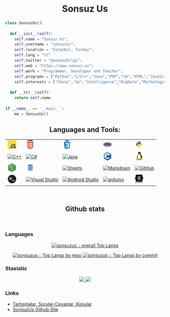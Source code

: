 <h1 align="center">
  <b>Sonsuz Us</b>
</h1>

```python
class SonsuzUs():
    
  def __init__(self):
    self.name = "Sonsuz Us";
    self.username = "sonsuzus";
    self.location = "Istanbul, Turkey";
    self.lang = "tr"
    self.twitter = "@sonsuzbilgi";
    self.web = "https://www.sonsuz.us";
    self.work = "Programmer, Developer and Teacher";
    self.programs = ["Python","C/C++","Java","PHP","C#","HTML","JavaScript","Basic","SQL","Algorithm"];
    self.interests = ["Chess","Go","Intelligence","BigData","Mythology","Dreams"];
  
  def __str__(self):
    return self.name

if __name__ == '__main__':
    me = SonsuzUs()
```

<h2 align="center">Languages and Tools:</h3>

<table align="center">
    <tbody>
        <tr>
            <td><a href="#"><img alt="JavaScript" title="JavaScript" height="28px"
                        src="https://raw.githubusercontent.com/github/explore/80688e429a7d4ef2fca1e82350fe8e3517d3494d/topics/javascript/javascript.png" /></a>
            </td>
            <td><a href="#"><img alt="HTML5" title="HTML5" height="28px"
                        src="https://raw.githubusercontent.com/github/explore/80688e429a7d4ef2fca1e82350fe8e3517d3494d/topics/html/html.png" /></a>
            </td>
            <td><a href="#"><img alt="CSS3" title="CSS3" height="28px"
                        src="https://raw.githubusercontent.com/github/explore/80688e429a7d4ef2fca1e82350fe8e3517d3494d/topics/css/css.png" /></a>
            </td>
            <td><a href="#"><img alt="PHP" title="PHP" height="28px"
                        src="https://raw.githubusercontent.com/github/explore/80688e429a7d4ef2fca1e82350fe8e3517d3494d/topics/php/php.png" /></a>
            </td>
            <td><a href="#"><img alt="Python" title="Python" height="28px"
                        src="https://raw.githubusercontent.com/github/explore/80688e429a7d4ef2fca1e82350fe8e3517d3494d/topics/python/python.png" /></a>
            </td>
        </tr>
        <tr>
            <td><a href="#"><img alt="C++" title="C++" height="28px"
                        src="https://img.icons8.com/color/48/000000/c-plus-plus-logo.png" /></a></td>
            <td><a href="#"><img alt="C#" title="C#" height="28px"
                        src="https://img.icons8.com/color/48/000000/c-sharp-logo.png" /></a></td>
            <td><a href="#"><img alt="Java" title="Java" height="28px"
                        src="https://img.icons8.com/color/48/000000/java-coffee-cup-logo.png" /></a></td>
            <td><a href="#"><img src="https://raw.githubusercontent.com/devicons/devicon/master/icons/c/c-original.svg" alt="c" title="C" width="28px" height="28px"/></a>
            </td>
            <td><a href="#"><img src="https://raw.githubusercontent.com/devicons/devicon/master/icons/linux/linux-original.svg" alt="linux" title="Linux" width="28px" height="28px"/></a></td>
        </tr>
        <tr>
            <td><a href="#"><img alt="NodeJS" title="NodeJS" height="28px"
                        src="https://raw.githubusercontent.com/github/explore/80688e429a7d4ef2fca1e82350fe8e3517d3494d/topics/nodejs/nodejs.png" /></a>
            </td>
            <td><a href="#"><img alt="SQL" title="SQL" height="28px"
                        src="https://raw.githubusercontent.com/github/explore/80688e429a7d4ef2fca1e82350fe8e3517d3494d/topics/sql/sql.png" /></a>
            </td>
            <td><a href="#"><img alt="Sheets" title="Sheets" height="28px"
                        src="https://img.icons8.com/color/48/000000/google-sheets.png" /></a></td>
            <td><a href="#"><img alt="Markdown" title="Markdown" height="28px"
                        src="https://i.imgur.com/eO5z1xV.png" /></a></td>
            <td><a href="#"><img alt="GitHub" title="GitHub" height="28px"
                        src="https://i.imgur.com/DZgetVv.png" /></a>
            </td>
        </tr>
        <tr>
            <td><a href="#"><img alt="Terminal" title="Terminal" height="28px"
                        src="https://raw.githubusercontent.com/github/explore/80688e429a7d4ef2fca1e82350fe8e3517d3494d/topics/terminal/terminal.png" /></a>
            </td>
            <td><a href="#"><img alt="Visual Studio" title="Visual Studio Code" height="28px"
                        src="https://img.icons8.com/fluent/48/000000/visual-studio-code-2019.png" /></a></td>
            <td><a href="#"><img alt="Android Studio" title="Android Studio" height="28px"
                        src="https://i.imgur.com/6nJGNMN.png" /></a></td>
            <td><a href="#"><img src="https://cdn.worldvectorlogo.com/logos/arduino-1.svg" alt="arduino" title="Arduino" width="28px" height="28px"/></a></td>
            <td><a href="#"><img src="https://raw.githubusercontent.com/devicons/devicon/master/icons/bootstrap/bootstrap-plain-wordmark.svg" alt="bootstrap" title="Bootstrap" width="28px" height="28px"/></a></td>
        </tr>
    </tbody>
</table>
<br/>

<h2 align="center"> Github stats </h2>
      <br/>
    
  <h3>Languages</h3>
            <p align="center">
        <a href="https://github.com/sonsuzus/">
          <img src="https://github-readme-stats.vercel.app/api/top-langs/?username=sonsuzus&langs_count=6&theme=gruvbox&layout=compact&hide_border=true"
          alt="sonsuzus :: overall Top Langs " /></a>
      </p>
        <p align="center">
          <a href="https://github.com/sonsuzus/">
          <img width="45%" src="https://github-profile-summary-cards.vercel.app/api/cards/repos-per-language?username=sonsuzus&theme=gruvbox&layout=compact&hide_border=true"
          alt="sonsuzus :: Top Langs by repo" />
          <img width="45%" src="https://github-profile-summary-cards.vercel.app/api/cards/most-commit-language?username=sonsuzus&theme=gruvbox&layout=compact&hide_border=true"
          alt="sonsuzus :: Top Langs by commit" />
          </a>
 </br>

    
  <h3>Stasistic</h3>
        <p align="center">
          <a href="https://github.com/sonsuzus/">
          <img width="49.5%" src="https://github-readme-stats.vercel.app/api?username=sonsuzus&show_icons=true&theme=gruvbox&hide_border=true" />
          <img width="49.5%" src="https://github-readme-streak-stats.herokuapp.com/?user=sonsuzus&theme=gruvbox&hide_border=true" />
          </a>
       </p>
  
<h3>Links</h3>

* [Tartışmalar, Sorular-Cevaplar, Konular](https://github.com/sonsuzus/sonsuzus/discussions)
* [SonsuzUs Github Site](https://sonsuzus.github.io)
